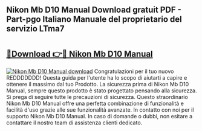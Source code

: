 ## Nikon Mb D10 Manual Download gratuit PDF - Part-pgo Italiano Manuale del proprietario del servizio LTma7

# <h2><a href="http://dffbhf5.blite.top/?on=Nikon+Mb+D10+Manual">🔗Download 👉🔴 Nikon Mb D10 Manual</a></h2>

[![Nikon Mb D10 Manual download](https://i.imgur.com/lujVjoI.png)](http://dffbhf5.blite.top/?on=Nikon+Mb+D10+Manual)
Congratulazioni per il tuo nuovo REDDDDDDD! Questa guida per l'utente ha lo scopo di aiutarti a capire e ottenere il massimo dal tuo Prodotto. La sicurezza prima di Nikon Mb D10 Manual, sempre questo prodotto è stato progettato pensando alla sicurezza. Si prega di seguire tutte le precauzioni di sicurezza. Questo straordinario Nikon Mb D10 Manual offre una perfetta combinazione di funzionalità e facilità d'uso grazie alle sue funzionalità avanzate. In contatto con noi per il supporto Nikon Mb D10 Manual. In caso di domande o dubbi, non esitare a contattare il nostro team di assistenza clienti dedicato.
